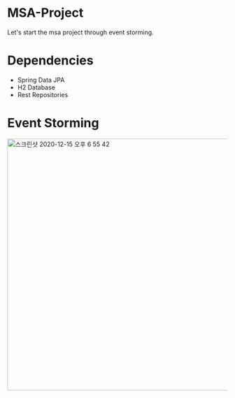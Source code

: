 # MSA-Project
Let's start the msa project through event storming.

# Dependencies
  - Spring Data JPA
  - H2 Database
  - Rest Repositories
  
# Event Storming
<img width="576" alt="스크린샷 2020-12-15 오후 6 55 42" src="https://user-images.githubusercontent.com/17021291/102199623-2bf92000-3f07-11eb-813d-070a5edff111.png">
